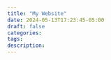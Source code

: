 ```yaml
---
title: "My Website"
date: 2024-05-13T17:23:45-05:00
draft: false
categories: 
tags: 
description: 
---
```

